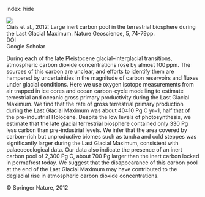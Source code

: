 index: hide

<div class="Citation">
    <div class="Citation-thumb CitationThumb-linked"  data-href="https://doi.org/10.1038/ngeo1324">
      <img src="https://static.claimspace.cloud/climate-study-static/refs/thumbs/6/Ciais_et_al_2012-thumb.png" />
    </div>

  <div class="Citation-body">
    <div class="Citation-text">Ciais et al., 2012: Large inert carbon pool in the terrestrial biosphere during the Last Glacial Maximum. <span class="Article-journal">Nature Geoscience, </span><span class="Article-volume">5, </span>74-79pp.</div>
    <div class="Citation-links">
      <div class="CitationLink" data-href="https://doi.org/10.1038/ngeo1324">
        <div class="CitationLink-icon CitationLink-Doi"></div>
        <div class="CitationLink-text">DOI</div>
      </div>
      <div class="CitationLink" data-href="https://scholar.google.com/scholar?q=10.1038/ngeo1324">
        <div class="CitationLink-icon CitationLink-Scholar"></div>
        <div class="CitationLink-text">Google Scholar</div>
      </div>
    </div>
  </div>
</div>

During each of the late Pleistocene glacial–interglacial transitions, atmospheric carbon dioxide concentrations rose by almost 100 ppm. The sources of this carbon are unclear, and efforts to identify them are hampered by uncertainties in the magnitude of carbon reservoirs and fluxes under glacial conditions. Here we use oxygen isotope measurements from air trapped in ice cores and ocean carbon-cycle modelling to estimate terrestrial and oceanic gross primary productivity during the Last Glacial Maximum. We find that the rate of gross terrestrial primary production during the Last Glacial Maximum was about 40±10 Pg C yr−1, half that of the pre-industrial Holocene. Despite the low levels of photosynthesis, we estimate that the late glacial terrestrial biosphere contained only 330 Pg less carbon than pre-industrial levels. We infer that the area covered by carbon-rich but unproductive biomes such as tundra and cold steppes was significantly larger during the Last Glacial Maximum, consistent with palaeoecological data. Our data also indicate the presence of an inert carbon pool of 2,300 Pg C, about 700 Pg larger than the inert carbon locked in permafrost today. We suggest that the disappearance of this carbon pool at the end of the Last Glacial Maximum may have contributed to the deglacial rise in atmospheric carbon dioxide concentrations.

<div class="Citation-copy">
&copy; Springer Nature, 2012
</div>
